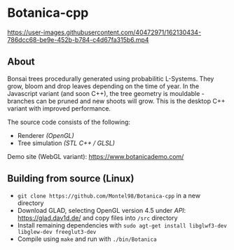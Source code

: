 # Botanica-cpp

https://user-images.githubusercontent.com/40472971/162130434-786dcc68-be9e-452b-b784-c4d67fa315b6.mp4

## About
Bonsai trees procedurally generated using probabilitic L-Systems. They grow, bloom and drop leaves depending on the time of year. In the Javascript variant (and soon C++), the tree geometry is mouldable - branches can be pruned and new shoots will grow. This is the desktop C++ variant with improved performance.

The source code consists of the following:
* Renderer *(OpenGL)*
* Tree simulation *(STL C++ / GLSL)*

Demo site (WebGL variant): https://www.botanicademo.com/

## Building from source (Linux)

* ```git clone https://github.com/Montel98/Botanica-cpp``` in a new directory
* Download GLAD, selecting OpenGL version 4.5 under *API*: https://glad.dav1d.de/ and copy files into ```/src``` directory
* Install remaining dependencies with ```sudo agt-get install libglwf3-dev libglew-dev freeglut3-dev```
* Compile using ```make``` and run with ```./bin/Botanica```

